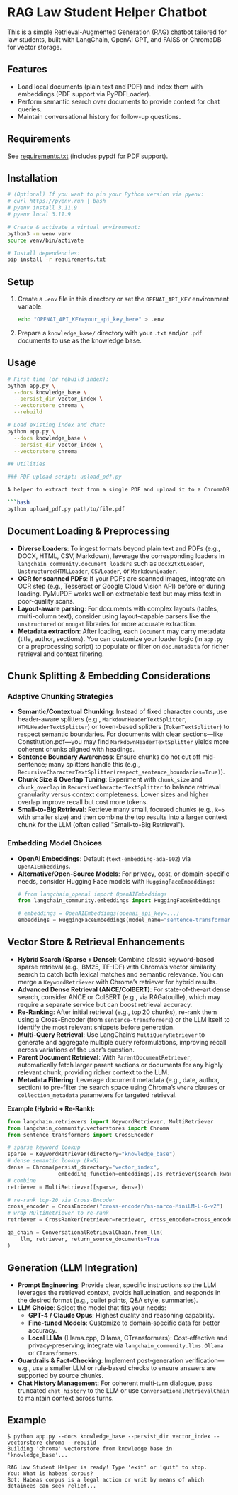 # RAG Law Student Helper Chatbot

This is a simple Retrieval-Augmented Generation (RAG) chatbot tailored for law students, built with LangChain, OpenAI GPT, and FAISS or ChromaDB for vector storage.

## Features
- Load local documents (plain text and PDF) and index them with embeddings (PDF support via PyPDFLoader).
- Perform semantic search over documents to provide context for chat queries.
- Maintain conversational history for follow-up questions.

## Requirements
See [requirements.txt](requirements.txt) (includes pypdf for PDF support).

## Installation
```bash
# (Optional) If you want to pin your Python version via pyenv:
# curl https://pyenv.run | bash
# pyenv install 3.11.9
# pyenv local 3.11.9

# Create & activate a virtual environment:
python3 -m venv venv
source venv/bin/activate

# Install dependencies:
pip install -r requirements.txt
```

## Setup
1. Create a `.env` file in this directory or set the `OPENAI_API_KEY` environment variable:
   ```bash
   echo "OPENAI_API_KEY=your_api_key_here" > .env
   ```
2. Prepare a `knowledge_base/` directory with your `.txt` and/or `.pdf` documents to use as the knowledge base.

## Usage
```bash
# First time (or rebuild index):
python app.py \
  --docs knowledge_base \
  --persist_dir vector_index \
  --vectorstore chroma \
  --rebuild

# Load existing index and chat:
python app.py \
  --docs knowledge_base \
  --persist_dir vector_index \
  --vectorstore chroma

## Utilities

### PDF upload script: upload_pdf.py

A helper to extract text from a single PDF and upload it to a ChromaDB collection.

```bash
python upload_pdf.py path/to/file.pdf
```

## Document Loading & Preprocessing

- **Diverse Loaders**: To ingest formats beyond plain text and PDFs (e.g., DOCX, HTML, CSV, Markdown), leverage the corresponding loaders in `langchain_community.document_loaders` such as `Docx2txtLoader`, `UnstructuredHTMLLoader`, `CSVLoader`, or `MarkdownLoader`.
- **OCR for scanned PDFs**: If your PDFs are scanned images, integrate an OCR step (e.g., Tesseract or Google Cloud Vision API) before or during loading. PyMuPDF works well on extractable text but may miss text in poor-quality scans.
- **Layout-aware parsing**: For documents with complex layouts (tables, multi-column text), consider using layout-capable parsers like the `unstructured` or `nougat` libraries for more accurate extraction.
- **Metadata extraction**: After loading, each `Document` may carry metadata (title, author, sections). You can customize your loader logic (in `app.py` or a preprocessing script) to populate or filter on `doc.metadata` for richer retrieval and context filtering.

## Chunk Splitting & Embedding Considerations

### Adaptive Chunking Strategies
- **Semantic/Contextual Chunking**: Instead of fixed character counts, use header-aware splitters (e.g., `MarkdownHeaderTextSplitter`, `HTMLHeaderTextSplitter`) or token-based splitters (`TokenTextSplitter`) to respect semantic boundaries. For documents with clear sections—like Constitution.pdf—you may find `MarkdownHeaderTextSplitter` yields more coherent chunks aligned with headings.
- **Sentence Boundary Awareness**: Ensure chunks do not cut off mid-sentence; many splitters handle this (e.g., `RecursiveCharacterTextSplitter(respect_sentence_boundaries=True)`).
- **Chunk Size & Overlap Tuning**: Experiment with `chunk_size` and `chunk_overlap` in `RecursiveCharacterTextSplitter` to balance retrieval granularity versus context completeness. Lower sizes and higher overlap improve recall but cost more tokens.
- **Small-to-Big Retrieval**: Retrieve many small, focused chunks (e.g., `k=5` with smaller size) and then combine the top results into a larger context chunk for the LLM (often called "Small-to-Big Retrieval").

### Embedding Model Choices
- **OpenAI Embeddings**: Default (`text-embedding-ada-002`) via `OpenAIEmbeddings`.
- **Alternative/Open-Source Models**: For privacy, cost, or domain-specific needs, consider Hugging Face models with `HuggingFaceEmbeddings`:
  ```python
  # from langchain_openai import OpenAIEmbeddings
  from langchain_community.embeddings import HuggingFaceEmbeddings

  # embeddings = OpenAIEmbeddings(openai_api_key=...)
  embeddings = HuggingFaceEmbeddings(model_name="sentence-transformers/all-MiniLM-L6-v2")
  ```

## Vector Store & Retrieval Enhancements

- **Hybrid Search (Sparse + Dense)**: Combine classic keyword-based sparse retrieval (e.g., BM25, TF-IDF) with Chroma’s vector similarity search to catch both lexical matches and semantic relevance. You can merge a `KeywordRetriever` with Chroma’s retriever for hybrid results.
- **Advanced Dense Retrieval (ANCE/ColBERT)**: For state-of-the-art dense search, consider ANCE or ColBERT (e.g., via RAGatouille), which may require a separate service but can boost retrieval accuracy.
- **Re-Ranking**: After initial retrieval (e.g., top 20 chunks), re-rank them using a Cross-Encoder (from `sentence-transformers`) or the LLM itself to identify the most relevant snippets before generation.
- **Multi-Query Retrieval**: Use LangChain’s `MultiQueryRetriever` to generate and aggregate multiple query reformulations, improving recall across variations of the user’s question.
- **Parent Document Retrieval**: With `ParentDocumentRetriever`, automatically fetch larger parent sections or documents for any highly relevant chunk, providing richer context to the LLM.
- **Metadata Filtering**: Leverage document metadata (e.g., date, author, section) to pre-filter the search space using Chroma’s `where` clauses or `collection_metadata` parameters for targeted retrieval.

**Example (Hybrid + Re-Rank):**
```python
from langchain.retrievers import KeywordRetriever, MultiRetriever
from langchain_community.vectorstores import Chroma
from sentence_transformers import CrossEncoder

# sparse keyword lookup
sparse = KeywordRetriever(directory="knowledge_base")
# dense semantic lookup (k=5)
dense = Chroma(persist_directory="vector_index",
                embedding_function=embeddings).as_retriever(search_kwargs={"k": 5})
# combine
retriever = MultiRetriever([sparse, dense])

# re-rank top-20 via Cross-Encoder
cross_encoder = CrossEncoder("cross-encoder/ms-marco-MiniLM-L-6-v2")
# wrap MultiRetriever to re-rank
retriever = CrossRanker(retriever=retriever, cross_encoder=cross_encoder, top_k=20)

qa_chain = ConversationalRetrievalChain.from_llm(
    llm, retriever, return_source_documents=True
)
```

## Generation (LLM Integration)

- **Prompt Engineering**: Provide clear, specific instructions so the LLM leverages the retrieved context, avoids hallucination, and responds in the desired format (e.g., bullet points, Q&A style, summaries).
- **LLM Choice**: Select the model that fits your needs:
  - **GPT-4 / Claude Opus**: Highest quality and reasoning capability.
  - **Fine-tuned Models**: Customize to domain‑specific data for better accuracy.
  - **Local LLMs** (Llama.cpp, Ollama, CTransformers): Cost‑effective and privacy‑preserving; integrate via `langchain_community.llms.Ollama` or `CTransformers`.
- **Guardrails & Fact‑Checking**: Implement post‑generation verification—e.g., use a smaller LLM or rule‑based checks to ensure answers are supported by source chunks.
- **Chat History Management**: For coherent multi‑turn dialogue, pass truncated `chat_history` to the LLM or use `ConversationalRetrievalChain` to maintain context across turns.

## Example
```text
$ python app.py --docs knowledge_base --persist_dir vector_index --vectorstore chroma --rebuild
Building 'chroma' vectorstore from knowledge base in 'knowledge_base'...

RAG Law Student Helper is ready! Type 'exit' or 'quit' to stop.
You: What is habeas corpus?
Bot: Habeas corpus is a legal action or writ by means of which detainees can seek relief...
``` 
